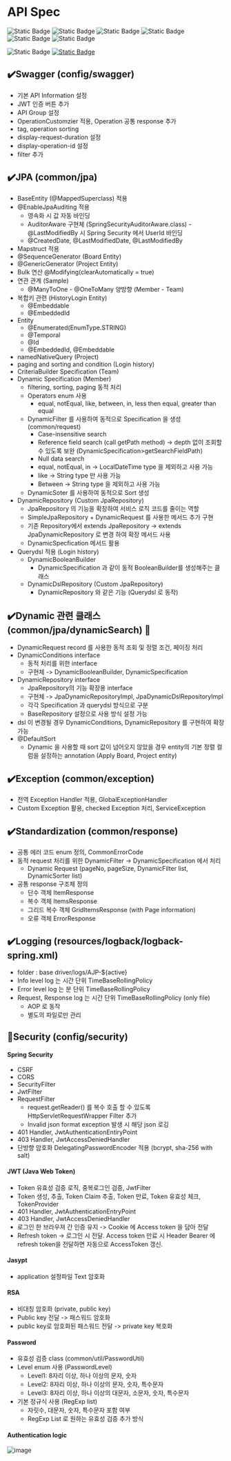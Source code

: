 # API Spec
![Static Badge](https://img.shields.io/badge/java-v17-blue) ![Static Badge](https://img.shields.io/badge/springboot-v3.2.4-blue) ![Static Badge](https://img.shields.io/badge/mapstruct-v1.5.5.Final-blue) ![Static Badge](https://img.shields.io/badge/lombok-v1.18.30-blue)
![Static Badge](https://img.shields.io/badge/JJWT-v0.12.5-blue) ![Static Badge](https://img.shields.io/badge/Jasypt-v3.0.5-blue)

![Static Badge](https://img.shields.io/badge/API-v1.0.0-green) [![Static Badge](https://img.shields.io/badge/welcome-aljjabaegi.tistory.com-hotpink)](http://aljjabaegi.tistory.com)

## :heavy_check_mark:Swagger (config/swagger)

- 기본 API Information 설정
- JWT 인증 버튼 추가
- API Group 설정
- OperationCustomzier 적용, Operation 공통 response 추가
- tag, operation sorting
- display-request-duration 설정
- display-operation-id 설정
- filter 추가

## :heavy_check_mark:JPA (common/jpa)
- BaseEntity (@MappedSuperclass) 적용
- @EnableJpaAuditing 적용
  - 영속화 시 값 자동 바인딩
  - AuditorAware 구현체 (SpringSecurityAuditorAware.class) - @LastModifiedBy 시 Spring Security 에서 UserId 바인딩
  - @CreatedDate, @LastModifiedDate, @LastModifiedBy
- Mapstruct 적용
- @SequenceGenerator (Board Entity)
- @GenericGenerator (Project Entity)
- Bulk 연산 @Modifying(clearAutomatically = true)
- 연관 관계 (Sample)
  - @ManyToOne - @OneToMany 양방향 (Member - Team)
- 복합키 관련 (HistoryLogin Entity)
  - @Embeddable
  - @EmbeddedId
- Entity
  - @Enumerated(EnumType.STRING)
  - @Temporal
  - @Id
  - @EmbeddedId, @Embeddable
- namedNativeQuery (Project)
- paging and sorting and condition (Login history)
- CriteriaBuilder Specification (Team)
- Dynamic Specification (Member)
  - filtering, sorting, paging 동적 처리
  - Operators enum 사용
    - equal, notEqual, like, between, in, less then equal, greater than equal
  - DynamicFilter 를 사용하여 동적으로 Specification 을 생성 (common/request)
    - Case-insensitive search
    - Reference field search (call getPath method) -> depth 없이 조회할수 있도록 보완 (DynamicSpecification>getSearchFieldPath)
    - Null data search
    - equal, notEqual, in -> LocalDateTime type 을 제외하고 사용 가능
    - like -> String type 만 사용 가능
    - Between -> String type 을 제외하고 사용 가능
  - DynamicSoter 를 사용하여 동적으로 Sort 생성
- DynamicRepository (Custom JpaRepository)
  - JpaRepository 의 기능을 확장하여 서비스 로직 코드를 줄이는 역할
  - SimpleJpaRepository + DynamicRequest 를 사용한 메서드 추가 구현
  - 기존 Repository에서 extends JpaRepository -> extends JpaDynamicRepository 로 변경 하여 확장 메서드 사용
  - DynamicSpecfication 메서드 활용
- Querydsl 적용 (Login history)
  - DynamicBooleanBuilder 
    - DynamicSpecification 과 같이 동적 BooleanBuilder를 생성해주는 클래스
  - DynamicDslRepository (Custom JpaRepository)
    - DynamicRepository 와 같은 기능 (Querydsl 로 동작)

## :heavy_check_mark:Dynamic 관련 클래스 (common/jpa/dynamicSearch) :star2:
- DynamicRequest record 를 사용한 동적 조회 및 정렬 조건, 페이징 처리
- DynamicConditions interface
  - 동적 처리를 위한 interface
  - 구현체 -> DynamicBooleanBuilder, DynamicSpecification
- DynamicRepository interface
  - JpaRepository의 기능 확장용 interface
  - 구현체 -> JpaDynamicRepositoryImpl, JpaDynamicDslRepositoryImpl
  - 각각 Specification 과 querydsl 방식으로 구분
  - BaseRepository 설정으로 사용 방식 설정 가능
- dsl 이 변경될 경우 DynamicConditions, DynamicRepository 를 구현하여 확장 가능
- @DefaultSort
  - Dynamic 을 사용할 때 sort 값이 넘어오지 않았을 경우 entity의 기본 정렬 컬럼을 설정하는 annotation (Apply Board, Project entity)

## :heavy_check_mark:Exception (common/exception)
- 전역 Exception Handler 적용, GlobalExceptionHandler
- Custom Exception 활용, checked Exception 처리, ServiceException

## :heavy_check_mark:Standardization (common/response)
- 공통 에러 코드 enum 정의, CommonErrorCode
- 동적 request 처리를 위한 DynamicFilter -> DynamicSpecification 에서 처리
  - Dynamic Request (pageNo, pageSize, DynamicFilter list, DynamicSorter list)
- 공통 response 구조체 정의
  - 단수 객체 ItemResponse
  - 복수 객체 ItemsResponse
  - 그리드 복수 객체 GridItemsResponse (with Page information)
  - 오류 객체 ErrorResponse

## :heavy_check_mark:Logging (resources/logback/logback-spring.xml)
  - folder : base driver/logs/AJP-${active}
  - Info level log 는 시간 단위 TimeBaseRollingPolicy
  - Error level log 는 분 단위 TimeBaseRollingPolicy
  - Request, Response log 는 시간 단위 TimeBaseRollingPolicy (only file)
    - AOP 로 동작
    - 별도의 파일로만 관리

## :closed_lock_with_key:Security (config/security)

#### Spring Security
- CSRF
- CORS
- SecurityFilter
- JwtFilter
- RequestFilter
  - request.getReader() 를 복수 호출 할 수 있도록 HttpServletRequestWrapper Filter 추가
  - Invalid json format exception 발생 시 해당 json 로깅
- 401 Handler, JwtAuthenticationEntiryPoint
- 403 Handler, JwtAccessDeniedHandler
- 단방향 암호화 DelegatingPasswordEncoder 적용 (bcrypt, sha-256 with salt)

#### JWT (Java Web Token)
- Token 유효성 검증 로직, 중복로그인 검증, JwtFilter
- Token 생성, 추출, Token Claim 추출, Token 만료, Token 유효성 체크, TokenProvider
- 401 Handler, JwtAuthenticationEntryPoint
- 403 Handler, JwtAccessDeniedHandler
- 로그인 한 브라우져 간 인증 유지 -> Cookie 에 Access token 을 담아 전달
- Refresh token -> 로그인 시 전달. Access token 만료 시 Header Bearer 에 refresh token을 전달하면 자동으로 AccessToken 갱신.

#### Jasypt
- application 설정파일 Text 암호화

#### RSA
- 비대칭 암호화 (private, public key)
- Public key 전달 -> 패스워드 암호화
- public key로 암호화된 패스워드 전달 -> private key 복호화

#### Password
- 유효성 검증 class (common/util/PasswordUtil)
- Level enum 사용 (PasswordLevel)
  - Level1: 8자리 이상, 하나 이상의 문자, 숫자
  - Level2: 8자리 이상, 하나 이상의 문자, 숫자, 특수문자
  - Level3: 8자리 이상, 하나 이상의 대문자, 소문자, 숫자, 특수문자
- 기본 정규식 사용 (RegExp list)
  - 자릿수, 대문자, 숫자, 특수문자 포함 여부
  - RegExp List 로 원하는 유효성 검증 추가 방식

#### Authentication logic
![image](https://github.com/aljjabaegiProgrammer/ajp_api/assets/148036230/d272debc-aff8-4281-961a-0da4accdbcf9)

